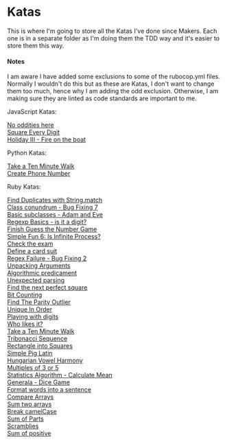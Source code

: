 # Katas

This is where I'm going to store all the Katas I've done since Makers. Each one is in a separate folder as I'm doing them the TDD way and it's easier to store them this way.

#### Notes

I am aware I have added some exclusions to some of the rubocop.yml files. Normally I wouldn't do this but as these are Katas, I don't want to change them too much, hence why I am adding the odd exclusion. Otherwise, I am making sure they are linted as code standards are important to me.

JavaScript Katas:

[No oddities here](no_oddities_here)<br>
[Square Every Digit](square_every_digit)<br>
[Holiday III - Fire on the boat](fire_on_the_boat)

Python Katas:

[Take a Ten Minute Walk](ten_min_walk)<br>
[Create Phone Number](create_phone_number)

Ruby Katas:

[Find Duplicates with String.match](find_duplicates)<br>
[Class conundrum - Bug Fixing 7](class_conundrum)<br>
[Basic subclasses - Adam and Eve](basic_subclasses)<br>
[Regexp Basics - is it a digit?](regexp_basics)<br>
[Finish Guess the Number Game](guess_the_number)<br>
[Simple Fun 6: Is Infinite Process?](is_infinite_process)<br>
[Check the exam](check_the_exam)<br>
[Define a card suit](define_a_card_suit)<br>
[Regex Failure - Bug Fixing 2](regex_failure)<br>
[Unpacking Arguments](unpacking_arguments)<br>
[Algorithmic predicament](algorithmic_predicament)<br>
[Unexpected parsing](unexpected_parsing)<br>
[Find the next perfect square](find_next_perfect_square)<br>
[Bit Counting](bit_counting)<br>
[Find The Parity Outlier](find_the_parity_outlier)<br>
[Unique In Order](unique_in_order)<br>
[Playing with digits](playing_with_digits)<br>
[Who likes it?](who_likes_it)<br>
[Take a Ten Minute Walk](ten_minute_walk)<br>
[Tribonacci Sequence](tribonacci_sequence)<br>
[Rectangle into Squares](rectangle_into_squares)<br>
[Simple Pig Latin](simple_pig_latin)<br>
[Hungarian Vowel Harmony](hungarian_vowel_harmony)<br>
[Multiples of 3 or 5](multiples_3_or_5)<br>
[Statistics Algorithm - Calculate Mean](statistics_algorithm)<br>
[Generala - Dice Game](generala_dice_games)<br>
[Format words into a sentence](format_words)<br>
[Compare Arrays](compare_arrays)<br>
[Sum two arrays](sum_two_arrays)<br>
[Break camelCase](break_camel_case)<br>
[Sum of Parts](sum_of_parts)<br>
[Scramblies](scramblies)<br>
[Sum of positive](sum_of_positive)
